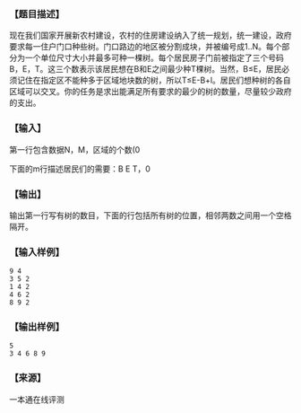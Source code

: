 ### 【题目描述】

现在我们国家开展新农村建设，农村的住房建设纳入了统一规划，统一建设，政府要求每一住户门口种些树。门口路边的地区被分割成块，并被编号成1..N。每个部分为一个单位尺寸大小并最多可种一棵树。每个居民房子门前被指定了三个号码B，E，T。这三个数表示该居民想在B和E之间最少种T棵树。当然，B≤E，居民必须记住在指定区不能种多于区域地块数的树，所以T≤E-B+l。居民们想种树的各自区域可以交叉。你的任务是求出能满足所有要求的最少的树的数量，尽量较少政府的支出。

### 【输入】

第一行包含数据N，M，区域的个数(0

下面的m行描述居民们的需要：B E T，0

### 【输出】

输出第一行写有树的数目，下面的行包括所有树的位置，相邻两数之间用一个空格隔开。

### 【输入样例】

```
9 4
3 5 2
1 4 2
4 6 2
8 9 2
```

### 【输出样例】

```
5
3 4 6 8 9
```


 ### 【来源】

 一本通在线评测 